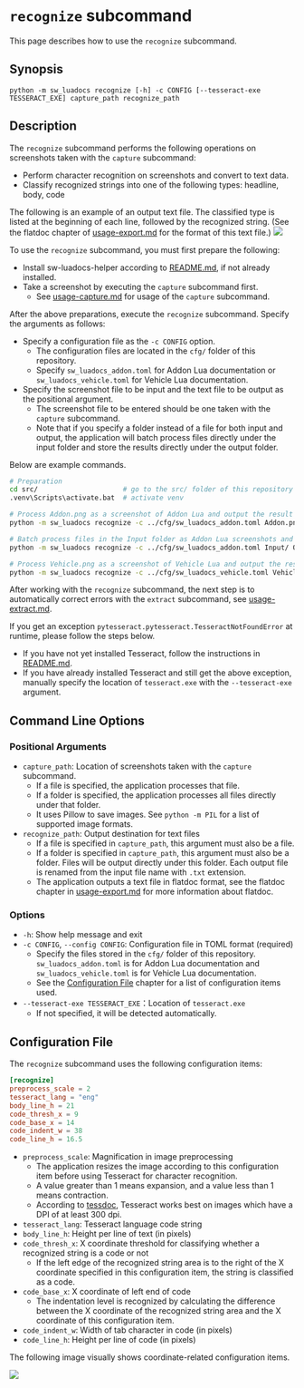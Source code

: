 # `recognize` subcommand
This page describes how to use the `recognize` subcommand.

## Synopsis
```
python -m sw_luadocs recognize [-h] -c CONFIG [--tesseract-exe TESSERACT_EXE] capture_path recognize_path
```

## Description
The `recognize` subcommand performs the following operations on screenshots taken with the `capture` subcommand:
- Perform character recognition on screenshots and convert to text data.
- Classify recognized strings into one of the following types: headline, body, code

The following is an example of an output text file. The classified type is listed at the beginning of each line, followed by the recognized string. (See the flatdoc chapter of [usage-export.md](usage-export.md#flatdoc) for the format of this text file.)
![](https://i.imgur.com/PlaDsP6.png)

To use the `recognize` subcommand, you must first prepare the following:
- Install sw-luadocs-helper according to [README.md](README.md#Installation), if not already installed.
- Take a screenshot by executing the `capture` subcommand first.
  - See [usage-capture.md](usage-capture.md) for usage of the `capture` subcommand.

After the above preparations, execute the `recognize` subcommand. Specify the arguments as follows:
- Specify a configuration file as the `-c CONFIG` option.
  - The configuration files are located in the `cfg/` folder of this repository.
  - Specify `sw_luadocs_addon.toml` for Addon Lua documentation or `sw_luadocs_vehicle.toml` for Vehicle Lua documentation.
- Specify the screenshot file to be input and the text file to be output as the positional argument.
  - The screenshot file to be entered should be one taken with the `capture` subcommand.
  - Note that if you specify a folder instead of a file for both input and output, the application will batch process files directly under the input folder and store the results directly under the output folder.

Below are example commands.
```sh
# Preparation
cd src/                     # go to the src/ folder of this repository
.venv\Scripts\activate.bat  # activate venv

# Process Addon.png as a screenshot of Addon Lua and output the result to Addon.ocr.txt
python -m sw_luadocs recognize -c ../cfg/sw_luadocs_addon.toml Addon.png Addon.ocr.txt

# Batch process files in the Input folder as Addon Lua screenshots and output the results to the Output folder
python -m sw_luadocs recognize -c ../cfg/sw_luadocs_addon.toml Input/ Output/

# Process Vehicle.png as a screenshot of Vehicle Lua and output the result to Vehicle.ocr.txt
python -m sw_luadocs recognize -c ../cfg/sw_luadocs_vehicle.toml Vehicle.png Vehicle.ocr.txt
```

After working with the `recognize` subcommand, the next step is to automatically correct errors with the `extract` subcommand, see [usage-extract.md](usage-extract.md).

If you get an exception `pytesseract.pytesseract.TesseractNotFoundError` at runtime, please follow the steps below.
- If you have not yet installed Tesseract, follow the instructions in [README.md](README.md#Installation).
- If you have already installed Tesseract and still get the above exception, manually specify the location of `tesseract.exe` with the `--tesseract-exe` argument.

## Command Line Options
### Positional Arguments
- `capture_path`: Location of screenshots taken with the `capture` subcommand.
  - If a file is specified, the application processes that file.
  - If a folder is specified, the application processes all files directly under that folder.
  - It uses Pillow to save images. See `python -m PIL` for a list of supported image formats.
- `recognize_path`: Output destination for text files
  - If a file is specified in `capture_path`, this argument must also be a file.
  - If a folder is specified in `capture_path`, this argument must also be a folder. Files will be output directly under this folder. Each output file is renamed from the input file name with `.txt` extension.
  - The application outputs a text file in flatdoc format, see the flatdoc chapter in [usage-export.md](usage-export.md#flatdoc) for more information about flatdoc.

### Options
- `-h`: Show help message and exit
- `-c CONFIG`, `--config CONFIG`: Configuration file in TOML format (required)
  - Specify the files stored in the `cfg/` folder of this repository. `sw_luadocs_addon.toml` is for Addon Lua documentation and `sw_luadocs_vehicle.toml` is for Vehicle Lua documentation.
  - See the [Configuration File](#Configuration-File) chapter for a list of configuration items used.
- `--tesseract-exe TESSERACT_EXE`：Location of `tesseract.exe`
  - If not specified, it will be detected automatically.

## Configuration File
The `recognize` subcommand uses the following configuration items:

```toml
[recognize]
preprocess_scale = 2
tesseract_lang = "eng"
body_line_h = 21
code_thresh_x = 9
code_base_x = 14
code_indent_w = 38
code_line_h = 16.5
```

- `preprocess_scale`: Magnification in image preprocessing
  - The application resizes the image according to this configuration item before using Tesseract for character recognition.
  - A value greater than 1 means expansion, and a value less than 1 means contraction.
  - According to [tessdoc](https://tesseract-ocr.github.io/tessdoc/ImproveQuality.html#rescaling), Tesseract works best on images which have a DPI of at least 300 dpi.
- `tesseract_lang`: Tesseract language code string
- `body_line_h`: Height per line of text (in pixels)
- `code_thresh_x`: X coordinate threshold for classifying whether a recognized string is a code or not
  - If the left edge of the recognized string area is to the right of the X coordinate specified in this configuration item, the string is classified as a code.
- `code_base_x`: X coordinate of left end of code
  - The indentation level is recognized by calculating the difference between the X coordinate of the recognized string area and the X coordinate of this configuration item.
- `code_indent_w`: Width of tab character in code (in pixels)
- `code_line_h`: Height per line of code (in pixels)

The following image visually shows coordinate-related configuration items.

![](https://i.imgur.com/NRopEaE.png)
